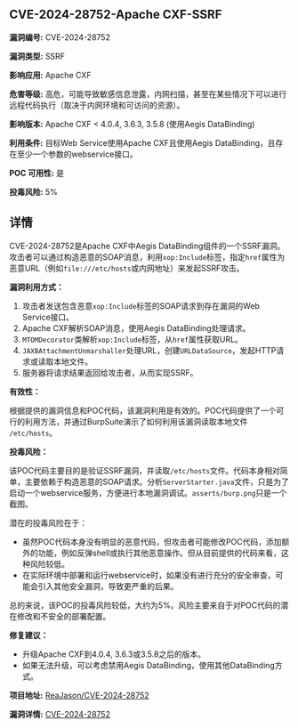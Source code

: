 ## CVE-2024-28752-Apache CXF-SSRF

**漏洞编号:** CVE-2024-28752

**漏洞类型:** SSRF

**影响应用:** Apache CXF

**危害等级:** 高危，可能导致敏感信息泄露，内网扫描，甚至在某些情况下可以进行远程代码执行（取决于内网环境和可访问的资源）。

**影响版本:** Apache CXF < 4.0.4, 3.6.3, 3.5.8 (使用Aegis DataBinding)

**利用条件:** 目标Web Service使用Apache CXF且使用Aegis DataBinding，且存在至少一个参数的webservice接口。

**POC 可用性:** 是

**投毒风险:** 5%

## 详情

CVE-2024-28752是Apache CXF中Aegis DataBinding组件的一个SSRF漏洞。攻击者可以通过构造恶意的SOAP消息，利用`xop:Include`标签，指定`href`属性为恶意URL（例如`file:///etc/hosts`或内网地址）来发起SSRF攻击。

**漏洞利用方式：**

1.  攻击者发送包含恶意`xop:Include`标签的SOAP请求到存在漏洞的Web Service接口。
2.  Apache CXF解析SOAP消息，使用Aegis DataBinding处理请求。
3.  `MTOMDecorator`类解析`xop:Include`标签，从`href`属性获取URL。
4.  `JAXBAttachmentUnmarshaller`处理URL，创建`URLDataSource`，发起HTTP请求或读取本地文件。
5.  服务器将请求结果返回给攻击者，从而实现SSRF。

**有效性：**

根据提供的漏洞信息和POC代码，该漏洞利用是有效的。POC代码提供了一个可行的利用方法，并通过BurpSuite演示了如何利用该漏洞读取本地文件 `/etc/hosts`。

**投毒风险：**

该POC代码主要目的是验证SSRF漏洞，并读取`/etc/hosts`文件。代码本身相对简单，主要依赖于构造恶意的SOAP请求。分析`ServerStarter.java`文件，只是为了启动一个webservice服务，方便进行本地漏洞调试。`asserts/burp.png`只是一个截图。

潜在的投毒风险在于：

*   虽然POC代码本身没有明显的恶意代码，但攻击者可能修改POC代码，添加额外的功能，例如反弹shell或执行其他恶意操作。但从目前提供的代码来看，这种风险较低。
*   在实际环境中部署和运行webservice时，如果没有进行充分的安全审查，可能会引入其他安全漏洞，导致更严重的后果。

总的来说，该POC的投毒风险较低，大约为5%。风险主要来自于对POC代码的潜在修改和不安全的部署配置。

**修复建议：**

*   升级Apache CXF到4.0.4, 3.6.3或3.5.8之后的版本。
*   如果无法升级，可以考虑禁用Aegis DataBinding，使用其他DataBinding方式。

**项目地址:** [ReaJason/CVE-2024-28752](https://github.com/ReaJason/CVE-2024-28752)

**漏洞详情:** [CVE-2024-28752](https://nvd.nist.gov/vuln/detail/CVE-2024-28752)